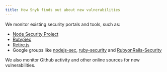 ```yaml
---
title: How Snyk finds out about new vulnerabilities
---
```


We monitor existing security portals and tools, such as:

* [Node Security Project](https://nodesecurity.io/)
* [RubySec](http://rubysec.com/)
* [Retire.js](http://retirejs.github.io/retire.js/)
* Google groups like [nodejs-sec](https://groups.google.com/forum/#!forum/nodejs-sec), [ruby-security](https://groups.google.com/forum/#!forum/ruby-security-ann) and [RubyonRails-Security](https://groups.google.com/forum/#!forum/rubyonrails-security)

We also monitor Github activity and other online sources for new vulnerabilities.
